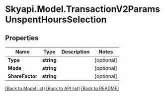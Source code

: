 
# Skyapi.Model.TransactionV2ParamsUnspentHoursSelection

## Properties

Name | Type | Description | Notes
------------ | ------------- | ------------- | -------------
**Type** | **string** |  | [optional] 
**Mode** | **string** |  | [optional] 
**ShareFactor** | **string** |  | [optional] 

[[Back to Model list]](../README.md#documentation-for-models)
[[Back to API list]](../README.md#documentation-for-api-endpoints)
[[Back to README]](../README.md)

